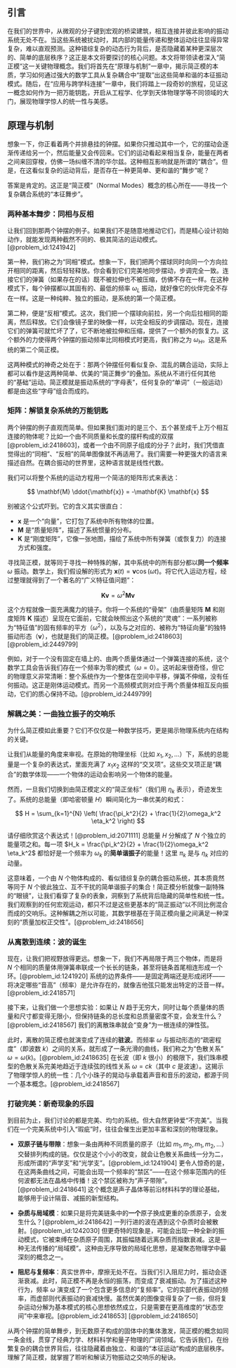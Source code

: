 ## 引言
在我们的世界中，从微观的分子键到宏观的桥梁建筑，相互连接并彼此影响的振动系统无处不在。当这些系统被扰动时，其内部的能量传递和整体运动往往显得异常复杂，难以直观预测。这种错综复杂的动态行为背后，是否隐藏着某种更深层次的、简单的底层秩序？这正是本文将要探讨的核心问题。本文将带领读者深入“简正模”这一关键物理概念。我们将首先在“原理与机制”一章中，揭示简正模的本质，学习如何通过强大的数学工具从复杂耦合中“提取”出这些简单和谐的本征振动模式。随后，在“应用与跨学科连接”一章中，我们将踏上一段奇妙的旅程，见证这一概念如何作为一把万能钥匙，开启从工程学、化学到天体物理学等不同领域的大门，展现物理学惊人的统一性与美感。

## 原理与机制

想象一下，你正看着两个并排悬挂的钟摆。如果你只推动其中一个，它的摆动会逐渐传递给另一个，然后能量又会传回来。它们的运动看起来相当复杂，能量在两者之间来回穿梭，仿佛一场纠缠不清的华尔兹。这种相互影响就是所谓的“耦合”。但是，在这看似复杂的运动背后，是否存在一种更简单、更和谐的“舞步”呢？

答案是肯定的。这正是“简正模”（Normal Modes）概念的核心所在——寻找一个复杂耦合系统的“本征舞步”。

### 两种基本舞步：同相与反相

让我们回到那两个钟摆的例子。如果我们不是随意地推动它们，而是精心设计初始动作，就能发现两种截然不同的、极其简洁的运动模式。[@problem_id:1241942]

第一种，我们称之为“同相”模式。想象一下，我们把两个摆球同时向同一个方向拉开相同的距离，然后轻轻释放。你会看到它们完美地同步摆动，步调完全一致。连接它们的弹簧（如果存在的话）既不被拉伸也不被压缩，仿佛不存在一样。在这种模式下，每个钟摆都以其固有的、最低的频率 $\omega_L$ 振动，就好像它的伙伴完全不存在一样。这是一种纯粹、独立的振动，是系统的第一个简正模。

第二种，便是“反相”模式。这次，我们把一个摆球向前拉，另一个向后拉相同的距离，然后释放。它们会像镜子里的映像一样，以完全相反的步调摆动。现在，连接它们的弹簧可就忙坏了了，它不断地被拉伸和压缩，提供了一个额外的恢复力。这个额外的力使得两个钟摆的振动频率比同相模式时更高，我们称之为 $\omega_H$。这是系统的第二个简正模。

这两种模式的神奇之处在于：那两个钟摆任何看似复杂、混乱的耦合运动，实际上都可以看作是这两种简单、优美的“简正舞步”的叠加。系统从不进行任何其他的“基础”运动。简正模就是振动系统的“字母表”，任何复杂的“单词”（一般运动）都是由这些“字母”组合而成的。

### 矩阵：解锁复杂系统的万能钥匙

两个钟摆的例子直观而简单。但如果我们面对的是三个、五个甚至成千上万个相互连接的物体呢？比如一个由不同质量和长度的摆杆构成的双摆 [@problem_id:2418603]，或者一个由不同原子组成的分子？此时，我们凭借直觉得出的“同相”、“反相”的简单图像就不再适用了。我们需要一种更强大的语言来描述自然。在耦合振动的世界里，这种语言就是线性代数。

我们可以将整个系统的运动方程用一个简洁的矩阵形式来表达：

$$ \mathbf{M} \ddot{\mathbf{x}} = -\mathbf{K} \mathbf{x} $$

别被这个公式吓到。它的含义其实很直白：
- $\mathbf{x}$ 是一个“向量”，它打包了系统中所有物体的位置。
- $\mathbf{M}$ 是“质量矩阵”，描述了系统惯量的分布。
- $\mathbf{K}$ 是“刚度矩阵”，它像一张地图，描绘了系统中所有弹簧（或恢复力）的连接方式和强度。

寻找简正模，就等同于寻找一种特殊的解，其中系统中的所有部分都以**同一个频率** $\omega$ 振动。数学上，我们假设解的形式为 $\mathbf{x}(t) = \mathbf{v} \cos(\omega t)$。将它代入运动方程，经过整理就得到了一个著名的“广义特征值问题”：

$$ \mathbf{K}\mathbf{v} = \omega^2 \mathbf{M}\mathbf{v} $$

这个方程就像一面充满魔力的镜子。你将一个系统的“骨架”（由质量矩阵 $\mathbf{M}$ 和刚度矩阵 $\mathbf{K}$ 描述）呈现在它面前，它就会映照出这个系统的“灵魂”：一系列被称为“特征值”的固有频率的平方（$\omega^2$），以及与之对应的、被称为“特征向量”的独特振动形态（$\mathbf{v}$），也就是我们的简正模。[@problem_id:2418603] [@problem_id:2449799]

例如，对于一个没有固定在墙上的、由两个质量体通过一个弹簧连接的系统，这个数学工具会告诉我们存在一个频率为零的模式（$\omega=0$）。这听起来很奇怪，但它的物理意义非常清晰：整个系统作为一个整体在空间中平移，弹簧不伸缩，没有任何振动。这正是刚体运动模式。而另一个高频模式则对应于两个质量体相互反向振动，它们的质心保持不动。[@problem_id:2449799]

### 解耦之美：一曲独立振子的交响乐

为什么简正模如此重要？它们不仅仅是一种数学技巧，更是揭示物理系统内在结构的关键。

让我们从能量的角度来审视。在原始的物理坐标（比如 $x_1, x_2, \dots$）下，系统的总能量是一个复杂的表达式，里面充满了 $x_1 x_2$ 这样的“交叉项”。这些交叉项正是“耦合”的数学体现——一个物体的运动会影响另一个物体的能量。

然而，一旦我们切换到由简正模定义的“简正坐标”（我们用 $\eta_k$ 表示），奇迹发生了。系统的总能量（即哈密顿量 $H$）瞬间简化为一串优美的和式：

$$ H = \sum_{k=1}^{N} \left( \frac{\pi_k^2}{2} + \frac{1}{2}\omega_k^2 \eta_k^2 \right) $$

请仔细欣赏这个表达式！[@problem_id:2071111] 总能量 $H$ 分解成了 $N$ 个独立的能量项之和。每一项 $H_k = \frac{\pi_k^2}{2} + \frac{1}{2}\omega_k^2 \eta_k^2$ 都恰好是一个频率为 $\omega_k$ 的**简单谐振子**的能量！这里 $\pi_k$ 是与 $\eta_k$ 对应的动量。

这意味着，一个由 $N$ 个物体构成的、看似错综复杂的耦合振动系统，其本质竟然等同于 $N$ 个彼此独立、互不干扰的简单谐振子的集合！简正模分析就像一副特殊的“眼镜”，让我们看穿了复杂的表象，洞察到了系统背后隐藏的简单性和统一性。我们观察到的任何宏观运动，都只不过是这些更基本的“简正振动”以不同比例混合而成的交响乐。这种解耦之所以可能，其数学根基在于简正模向量之间满足一种深刻的“质量加权正交性”。[@problem_id:2418656]

### 从离散到连续：波的诞生

现在，让我们把视野放得更远。想象一下，我们不再局限于两三个物体，而是将 $N$ 个相同的质量体用弹簧串联成一个长长的链条，甚至将链条首尾相连形成一个环。[@problem_id:1241920] 系统的边界条件——是固定两端还是形成闭环——将决定哪些“音高”（频率）是允许存在的，就像吉他弦只能发出特定的泛音一样。[@problem_id:2418571]

接下来，让我们做一个思想实验：如果让 $N$ 趋于无穷大，同时让每个质量体的质量和尺寸都变得无限小，但保持链条的总长度和总质量密度不变，会发生什么？[@problem_id:2418567] 我们的离散珠串就会“变身”为一根连续的弹性弦。

此时，离散的简正模也就演变成了连续的**驻波**。而频率 $\omega$ 与振动形态的“疏密程度”（即波数 $k$）之间的关系，就形成了一条光滑的曲线，我们称之为“色散关系” $\omega = \omega(k)$。[@problem_id:2418635] 在长波（即 $k$ 很小）的极限下，我们珠串模型的色散关系完美地趋近于连续弦的线性关系 $\omega = c k$（其中 $c$ 是波速）。这揭示了物理学惊人的统一性：几个小珠子的晃动与承载着声音和音乐的波动，都源于同一个基本概念。[@problem_id:2418567]

### 打破完美：新奇现象的乐园

到目前为止，我们讨论的都是完美、均匀的系统。但大自然更钟爱“不完美”。当我们在一个完美系统中引入“瑕疵”时，往往会催生出更加丰富和深刻的物理现象。

*   **双原子链与带隙**：想象一条由两种不同质量的原子（比如 $m_1, m_2, m_1, m_2, \dots$）交替排列构成的链。仅仅是这个小小的改变，就会让色散关系曲线一分为二，形成所谓的“声学支”和“光学支”。[@problem_id:1241904] 更令人惊奇的是，在这两条曲线之间，可能会出现一个频率的“禁区”——在这个频率范围内的任何波都无法在晶格中传播！这个禁区被称为“声子带隙”。[@problem_id:2418641] 这个概念是声子晶体等前沿材料科学的理论基础，能够用于设计隔音、减振的新型结构。

*   **杂质与局域模**：如果只是将完美链条中的**一个**原子换成更重的杂质原子，会发生什么？[@problem_id:2418642] 一列行进的波在遇到这个杂质时会被散射。[@problem_id:1242030] 但更奇特的现象是，可能会出现一种全新的振动模式，它被束缚在杂质原子周围，其振幅随着远离杂质而指数衰减。这是一种无法传播的“局域模”。这种由无序导致的局域化思想，是凝聚态物理学中最深刻的概念之一。

*   **阻尼与复频率**：真实世界中，摩擦无处不在。当我们引入阻尼力时，振动会逐渐衰减。此时，简正模不再是永恒的振荡，而变成了衰减振动。为了描述这种行为，频率 $\omega$ 演变成了一个包含更多信息的“复频率”。它的实部代表振动的频率，而虚部则代表振动的衰减快慢。虽然优美的图像变得复杂了一些，但将复杂运动分解为基本模式的核心思想依然成立，只是需要在更高维度的“状态空间”中来审视。[@problem_id:2418653] [@problem_id:2418650]

从两个钟摆的简单舞步，到无数原子构成的固体中的集体激发，简正模的概念如同一条金线，贯穿了经典力学、材料科学和量子物理的广阔领域。它告诉我们，在纷繁复杂的耦合世界背后，往往隐藏着由独立、和谐的“本征运动”构成的底层秩序。理解了简正模，就掌握了聆听和解读万物振动之交响乐的秘诀。